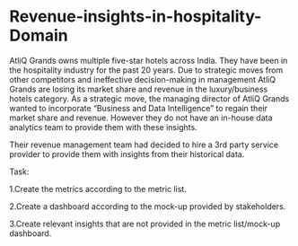 # Revenue-insights-in-hospitality-Domain

AtliQ Grands owns multiple five-star hotels across India. They have been in the hospitality industry for the past 20 years. 
Due to strategic moves from other competitors and ineffective decision-making in management
AtliQ Grands are losing its market share and revenue in the luxury/business hotels category.
As a strategic move, the managing director of AtliQ Grands wanted to incorporate “Business and Data Intelligence” to regain their market share and revenue. However 
they do not have an in-house data analytics team to provide them with these insights.

Their revenue management team had decided to hire a 3rd party service provider to provide them with insights from their historical data.

Task:  

1.Create the metrics according to the metric list.

2.Create a dashboard according to the mock-up provided by stakeholders.

3.Create relevant insights that are not provided in the metric list/mock-up dashboard.
